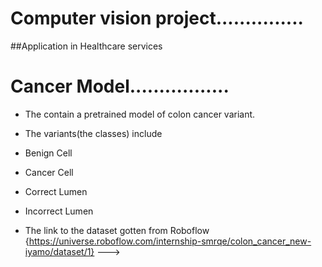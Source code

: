 # Computer vision project...............
##Application in Healthcare services
# Cancer Model.................

- The contain a pretrained model of colon cancer variant.
- The variants(the classes) include
- Benign Cell
- Cancer Cell
- Correct Lumen
- Incorrect Lumen

- The link to the dataset gotten from Roboflow {https://universe.roboflow.com/internship-smrqe/colon_cancer_new-iyamo/dataset/1}
--->
